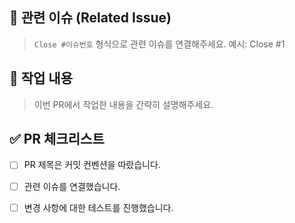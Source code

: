 ## 🔗 관련 이슈 (Related Issue)

> `Close #이슈번호` 형식으로 관련 이슈를 연결해주세요.
> 예시: Close #1

## 📝 작업 내용

> 이번 PR에서 작업한 내용을 간략히 설명해주세요.

## ✅ PR 체크리스트

- [ ] PR 제목은 커밋 컨벤션을 따랐습니다.
- [ ] 관련 이슈를 연결했습니다.
- [ ] 변경 사항에 대한 테스트를 진행했습니다.

